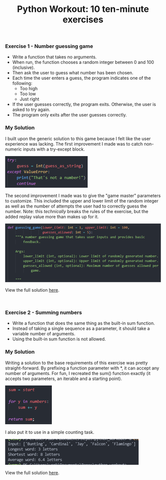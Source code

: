 # <div align="center">Python Workout: 10 ten-minute exercises</div>

<br/>

### Exercise 1 - Number guessing game 
- Write a function that takes no arguments.
- When run, the function chooses a random integer between 0 and 100 (inclusive).
- Then ask the user to guess what number has been chosen.
- Each time the user enters a guess, the program indicates one of the following:
  * Too high
  * Too low
  * Just right
- If the user guesses correctly, the program exits. Otherwise, the user is asked to try again.
- The program only exits after the user guesses correctly.

### My Solution
I built upon the generic solution to this game because I felt like the user experience was lacking. The first improvement I made was to catch non-numeric inputs with a try-except block. <br/>

![alt_text](https://github.com/nphorsley59/python_workout/blob/main/images/E1_try-except.png "try-except block")

The second improvement I made was to give the "game master" parameters to customize. This included the upper and lower limit of the random integer as well as the number of attempts the user had to correctly guess the number. Note: this *technically* breaks the rules of the exercise, but the added replay value more than makes up for it.  <br/>

![alt_text](https://github.com/nphorsley59/python_workout/blob/main/images/E1_docstring.png "docstring")

View the full solution [here](https://github.com/nphorsley59/python_workout/blob/main/workouts/workout1.py).

<br/>

### Exercise 2 - Summing numbers
- Write a function that does the same thing as the built-in sum function.
- Instead of taking a single sequence as a parameter, it should take a variable number of arguments.
- Using the built-in sum function is not allowed.

### My Solution
Writing a solution to the base requirements of this exercise was pretty straight-forward. By prefixing a function parameter with \*, it can accept any number of arguments. For fun, I recreated the sum() function exactly (it accepts two parameters, an iterable and a starting point).

![alt_text](https://github.com/nphorsley59/python_workout/blob/main/images/E2_sum.png "sum")

I also put it to use in a simple counting task.

![alt_text](https://github.com/nphorsley59/python_workout/blob/main/images/E2_counting.png "counting")

View the full solution [here](https://github.com/nphorsley59/python_workout/blob/main/workouts/workout2.py).

<br/>
